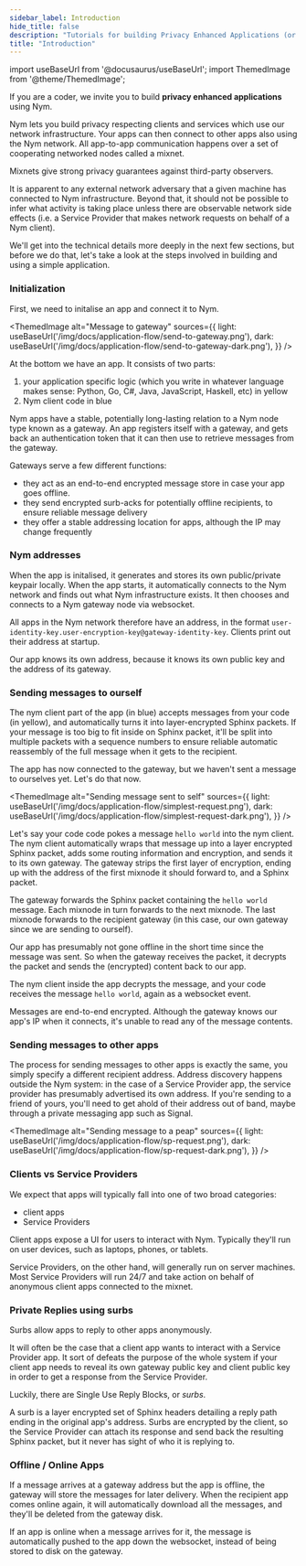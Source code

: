 ```yaml
---
sidebar_label: Introduction
hide_title: false
description: "Tutorials for building Privacy Enhanced Applications (or integrating existing apps with Nym)"
title: "Introduction"
---
```


import useBaseUrl from '@docusaurus/useBaseUrl';
import ThemedImage from '@theme/ThemedImage';

If you are a coder, we invite you to build **privacy enhanced applications** using Nym.

Nym lets you build privacy respecting clients and services which use our network infrastructure. Your apps can then connect to other apps also using the Nym network. All app-to-app communication happens over a set of cooperating networked nodes called a mixnet.

Mixnets give strong privacy guarantees against third-party observers.

It is apparent to any external network adversary that a given machine has connected to Nym infrastructure. Beyond that, it should not be possible to infer what activity is taking place unless there are observable network side effects (i.e. a Service Provider that makes network requests on behalf of a Nym client).

We'll get into the technical details more deeply in the next few sections, but before we do that, let's take a look at the steps involved in building and using a simple application.

### Initialization

First, we need to initalise an app and connect it to Nym.

<ThemedImage
  alt="Message to gateway"
  sources={{
    light: useBaseUrl('/img/docs/application-flow/send-to-gateway.png'),
    dark: useBaseUrl('/img/docs/application-flow/send-to-gateway-dark.png'),
  }}
/>

At the bottom we have an app. It consists of two parts:

1. your application specific logic (which you write in whatever language makes sense: Python, Go, C#, Java, JavaScript, Haskell, etc) in yellow
2. Nym client code in blue

Nym apps have a stable, potentially long-lasting relation to a Nym node type known as a gateway. An app registers itself with a gateway, and gets back an authentication token that it can then use to retrieve messages from the gateway.

Gateways serve a few different functions:

- they act as an end-to-end encrypted message store in case your app goes offline.
- they send encrypted surb-acks for potentially offline recipients, to ensure reliable message delivery
- they offer a stable addressing location for apps, although the IP may change frequently

### Nym addresses

When the app is initalised, it generates and stores its own public/private keypair locally. When the app starts, it automatically connects to the Nym network and finds out what Nym infrastructure exists. It then chooses and connects to a Nym gateway node via websocket.

All apps in the Nym network therefore have an address, in the format `user-identity-key.user-encryption-key@gateway-identity-key`. Clients print out their address at startup.

Our app knows its own address, because it knows its own public key and the address of its gateway.

### Sending messages to ourself

The nym client part of the app (in blue) accepts messages from your code (in yellow), and automatically turns it into layer-encrypted Sphinx packets. If your message is too big to fit inside on Sphinx packet, it'll be split into multiple packets with a sequence numbers to ensure reliable automatic reassembly of the full message when it gets to the recipient.

The app has now connected to the gateway, but we haven't sent a message to ourselves yet. Let's do that now.

<ThemedImage
  alt="Sending message sent to self"
  sources={{
    light: useBaseUrl('/img/docs/application-flow/simplest-request.png'),
    dark: useBaseUrl('/img/docs/application-flow/simplest-request-dark.png'),
  }}
/>

Let's say your code code pokes a message `hello world` into the nym client. The nym client automatically wraps that message up into a layer encrypted Sphinx packet, adds some routing information and encryption, and sends it to its own gateway. The gateway strips the first layer of encryption, ending up with the address of the first mixnode it should forward to, and a Sphinx packet.

The gateway forwards the Sphinx packet containing the `hello world` message. Each mixnode in turn forwards to the next mixnode. The last mixnode forwards to the recipient gateway (in this case, our own gateway since we are sending to ourself).

Our app has presumably not gone offline in the short time since the message was sent. So when the gateway receives the packet, it decrypts the packet and sends the (encrypted) content back to our app.

The nym client inside the app decrypts the message, and your code receives the message `hello world`, again as a websocket event.

Messages are end-to-end encrypted. Although the gateway knows our app's IP when it connects, it's unable to read any of the message contents.

### Sending messages to other apps

The process for sending messages to other apps is exactly the same, you simply specify a different recipient address. Address discovery happens outside the Nym system: in the case of a Service Provider app, the service provider has presumably advertised its own address. If you're sending to a friend of yours, you'll need to get ahold of their address out of band, maybe through a private messaging app such as Signal.

<ThemedImage
  alt="Sending message to a peap"
  sources={{
    light: useBaseUrl('/img/docs/application-flow/sp-request.png'),
    dark: useBaseUrl('/img/docs/application-flow/sp-request-dark.png'),
  }}
/>

### Clients vs Service Providers

We expect that apps will typically fall into one of two broad categories:

- client apps
- Service Providers

Client apps expose a UI for users to interact with Nym. Typically they'll run on user devices, such as laptops, phones, or tablets.

Service Providers, on the other hand, will generally run on server machines. Most Service Providers will run 24/7 and take action on behalf of anonymous client apps connected to the mixnet.

### Private Replies using surbs

Surbs allow apps to reply to other apps anonymously.

It will often be the case that a client app wants to interact with a Service Provider app. It sort of defeats the purpose of the whole system if your client app needs to reveal its own gateway public key and client public key in order to get a response from the Service Provider.

Luckily, there are Single Use Reply Blocks, or _surbs_.

A surb is a layer encrypted set of Sphinx headers detailing a reply path ending in the original app's address. Surbs are encrypted by the client, so the Service Provider can attach its response and send back the resulting Sphinx packet, but it never has sight of who it is replying to.

### Offline / Online Apps

If a message arrives at a gateway address but the app is offline, the gateway will store the messages for later delivery. When the recipient app comes online again, it will automatically download all the messages, and they'll be deleted from the gateway disk.

If an app is online when a message arrives for it, the message is automatically pushed to the app down the websocket, instead of being stored to disk on the gateway.
